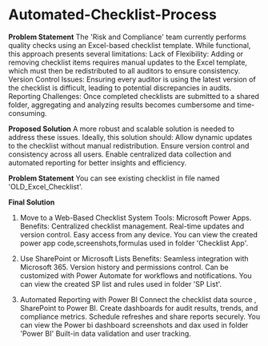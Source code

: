 # Automated-Checklist-Process

**Problem Statement** 
The 'Risk and Compliance' team currently performs quality checks using an Excel-based checklist template. While functional, this approach presents several limitations:
Lack of Flexibility: Adding or removing checklist items requires manual updates to the Excel template, which must then be redistributed to all auditors to ensure consistency.
Version Control Issues: Ensuring every auditor is using the latest version of the checklist is difficult, leading to potential discrepancies in audits.
Reporting Challenges: Once completed checklists are submitted to a shared folder, aggregating and analyzing results becomes cumbersome and time-consuming.

**Proposed Solution**
A more robust and scalable solution is needed to address these issues. Ideally, this solution should:
Allow dynamic updates to the checklist without manual redistribution.
Ensure version control and consistency across all users.
Enable centralized data collection and automated reporting for better insights and efficiency.

**Problem Statement** 
You can see existing checklist in file named 'OLD_Excel_Checklist'.

**Final Solution**
1. Move to a Web-Based Checklist System
Tools: Microsoft Power Apps.
Benefits:
Centralized checklist management.
Real-time updates and version control.
Easy access from any device.
You can view the created power app code,screenshots,formulas used in folder 'Checklist App'.

2. Use SharePoint or Microsoft Lists
Benefits:
Seamless integration with Microsoft 365.
Version history and permissions control.
Can be customized with Power Automate for workflows and notifications.
You can view the created SP list and rules used in folder 'SP List'.

3. Automated Reporting with Power BI
Connect the checklist data source , SharePoint to Power BI.
Create dashboards for audit results, trends, and compliance metrics.
Schedule refreshes and share reports securely.
You can view the Power bi dashboard screenshots and dax used in folder 'Power BI'
Built-in data validation and user tracking.
